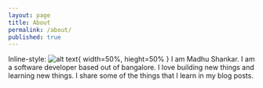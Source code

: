 ```yaml
---
layout: page
title: About
permalink: /about/
published: true
---
```

Inline-style: 
![alt text](/blog/images/MadhuShankar_Pic.jpg "Logo Title Text 1"){ width=50%, hieght=50% } I am Madhu Shankar. I am a software developer based out of bangalore. I love building new things and learning new things. I share some of the things that I learn in my blog posts.
